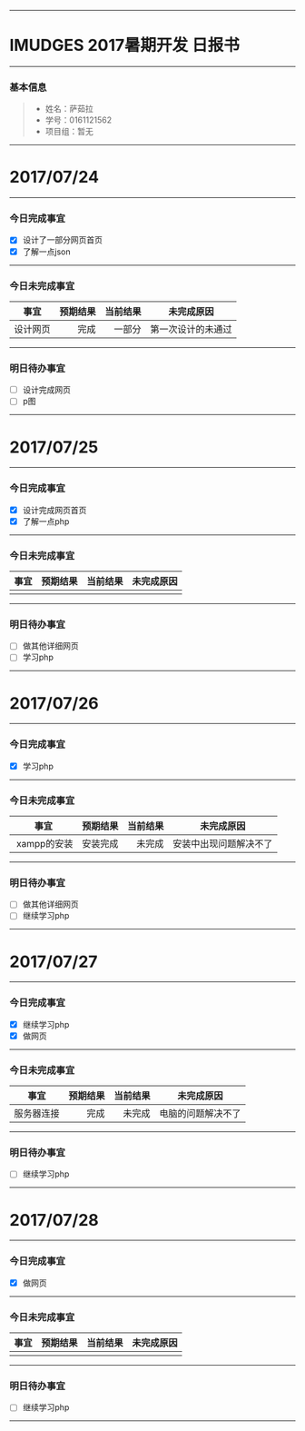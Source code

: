 -------
# IMUDGES 2017暑期开发 日报书
-------


### 基本信息
> * 姓名：萨茹拉
> * 学号：0161121562
> * 项目组：暂无

-------


# 2017/07/24

-------

### 今日完成事宜
- [x]  设计了一部分网页首页
- [x]  了解一点json

-----
### 今日未完成事宜


| 事宜     |预期结果| 当前结果  | 未完成原因   | 
| --------   | -----:  | -----:  | :----:  |
| 设计网页  | 完成  |  一部分 | 第一次设计的未通过  |


------
### 明日待办事宜
- [ ] 设计完成网页
- [ ] p图
-------
# 2017/07/25

-------

### 今日完成事宜
- [x]  设计完成网页首页
- [x]  了解一点php

-----
### 今日未完成事宜


| 事宜     |预期结果| 当前结果  | 未完成原因   | 
| --------   | -----:  | -----:  | :----:  |
|           |      |         |            |


------
### 明日待办事宜
- [ ] 做其他详细网页
- [ ] 学习php
-------

# 2017/07/26

-------

### 今日完成事宜
- [x]  学习php

-----
### 今日未完成事宜


| 事宜     |预期结果| 当前结果  | 未完成原因   | 
| --------   | -----:  | -----:  | :----:  |
|  xampp的安装 |安装完成  | 未完成 | 安装中出现问题解决不了|


------
### 明日待办事宜
- [ ] 做其他详细网页
- [ ] 继续学习php
-------

# 2017/07/27

-------

### 今日完成事宜
- [x]  继续学习php
- [x]  做网页

-----
### 今日未完成事宜


| 事宜     |预期结果| 当前结果  | 未完成原因   | 
| --------   | -----:  | -----:  | :----:  |
|服务器连接 |完成  | 未完成 |电脑的问题解决不了|


------
### 明日待办事宜
- [ ] 继续学习php
-------

# 2017/07/28

-------

### 今日完成事宜
- [x]  做网页

-----
### 今日未完成事宜


| 事宜     |预期结果| 当前结果  | 未完成原因   | 
| --------   | -----:  | -----:  | :----:  |
| |  | ||


------
### 明日待办事宜
- [ ] 继续学习php
-------
